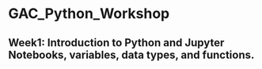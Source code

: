 # GAC_Python_Workshop
## Week1: Introduction to Python and Jupyter Notebooks, variables, data types, and functions.
